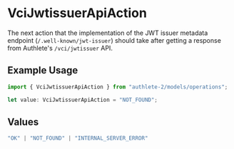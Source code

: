 # VciJwtissuerApiAction

The next action that the implementation of the JWT issuer metadata
endpoint (`/.well-known/jwt-issuer`) should take after getting
a response from Authlete's `/vci/jwtissuer` API.


## Example Usage

```typescript
import { VciJwtissuerApiAction } from "authlete-2/models/operations";

let value: VciJwtissuerApiAction = "NOT_FOUND";
```

## Values

```typescript
"OK" | "NOT_FOUND" | "INTERNAL_SERVER_ERROR"
```